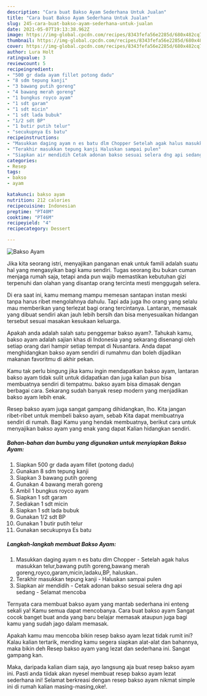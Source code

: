 ```yaml
---
description: "Cara buat Bakso Ayam Sederhana Untuk Jualan"
title: "Cara buat Bakso Ayam Sederhana Untuk Jualan"
slug: 245-cara-buat-bakso-ayam-sederhana-untuk-jualan
date: 2021-05-07T19:13:38.962Z
image: https://img-global.cpcdn.com/recipes/8343fefa56e2285d/680x482cq70/bakso-ayam-foto-resep-utama.jpg
thumbnail: https://img-global.cpcdn.com/recipes/8343fefa56e2285d/680x482cq70/bakso-ayam-foto-resep-utama.jpg
cover: https://img-global.cpcdn.com/recipes/8343fefa56e2285d/680x482cq70/bakso-ayam-foto-resep-utama.jpg
author: Lura Holt
ratingvalue: 3
reviewcount: 5
recipeingredient:
- "500 gr dada ayam fillet potong dadu"
- "8 sdm tepung kanji"
- "3 bawang putih goreng"
- "4 bawang merah goreng"
- "1 bungkus royco ayam"
- "1 sdt garam"
- "1 sdt micin"
- "1 sdt lada bubuk"
- "1/2 sdt BP"
- "1 butir putih telur"
- "secukupnya Es batu"
recipeinstructions:
- "Masukkan daging ayam n es batu dlm Chopper Setelah agak halus masukkan telur,bawang putih goreng,bawang merah goreng,royco,garam,micin,ladaku,BP, haluskan.."
- "Terakhir masukkan tepung kanji Haluskan sampai pulen"
- "Siapkan air mendidih Cetak adonan bakso sesuai selera dng api sedang Selamat mencoba"
categories:
- Resep
tags:
- bakso
- ayam

katakunci: bakso ayam 
nutrition: 212 calories
recipecuisine: Indonesian
preptime: "PT40M"
cooktime: "PT46M"
recipeyield: "4"
recipecategory: Dessert

---
```



![Bakso Ayam](https://img-global.cpcdn.com/recipes/8343fefa56e2285d/680x482cq70/bakso-ayam-foto-resep-utama.jpg)

Jika kita seorang istri, menyajikan panganan enak untuk famili adalah suatu hal yang mengasyikan bagi kamu sendiri. Tugas seorang ibu bukan cuman menjaga rumah saja, tetapi anda pun wajib memastikan kebutuhan gizi terpenuhi dan olahan yang disantap orang tercinta mesti menggugah selera.

Di era  saat ini, kamu memang mampu memesan santapan instan meski tanpa harus ribet mengolahnya dahulu. Tapi ada juga lho orang yang selalu mau memberikan yang terlezat bagi orang tercintanya. Lantaran, memasak yang dibuat sendiri akan jauh lebih bersih dan bisa menyesuaikan hidangan tersebut sesuai masakan kesukaan keluarga. 



Apakah anda adalah salah satu penggemar bakso ayam?. Tahukah kamu, bakso ayam adalah sajian khas di Indonesia yang sekarang disenangi oleh setiap orang dari hampir setiap tempat di Nusantara. Anda dapat menghidangkan bakso ayam sendiri di rumahmu dan boleh dijadikan makanan favoritmu di akhir pekan.

Kamu tak perlu bingung jika kamu ingin mendapatkan bakso ayam, lantaran bakso ayam tidak sulit untuk didapatkan dan juga kalian pun bisa membuatnya sendiri di tempatmu. bakso ayam bisa dimasak dengan berbagai cara. Sekarang sudah banyak resep modern yang menjadikan bakso ayam lebih enak.

Resep bakso ayam juga sangat gampang dihidangkan, lho. Kita jangan ribet-ribet untuk membeli bakso ayam, sebab Kita dapat membuatnya sendiri di rumah. Bagi Kamu yang hendak membuatnya, berikut cara untuk menyajikan bakso ayam yang enak yang dapat Kalian hidangkan sendiri.

<!--inarticleads1-->

##### Bahan-bahan dan bumbu yang digunakan untuk menyiapkan Bakso Ayam:

1. Siapkan 500 gr dada ayam fillet (potong dadu)
1. Gunakan 8 sdm tepung kanji
1. Siapkan 3 bawang putih goreng
1. Gunakan 4 bawang merah goreng
1. Ambil 1 bungkus royco ayam
1. Siapkan 1 sdt garam
1. Sediakan 1 sdt micin
1. Siapkan 1 sdt lada bubuk
1. Gunakan 1/2 sdt BP
1. Gunakan 1 butir putih telur
1. Gunakan secukupnya Es batu




<!--inarticleads2-->

##### Langkah-langkah membuat Bakso Ayam:

1. Masukkan daging ayam n es batu dlm Chopper - Setelah agak halus masukkan telur,bawang putih goreng,bawang merah goreng,royco,garam,micin,ladaku,BP, haluskan..
1. Terakhir masukkan tepung kanji - Haluskan sampai pulen
1. Siapkan air mendidih - Cetak adonan bakso sesuai selera dng api sedang - Selamat mencoba




Ternyata cara membuat bakso ayam yang mantab sederhana ini enteng sekali ya! Kamu semua dapat mencobanya. Cara buat bakso ayam Sangat cocok banget buat anda yang baru belajar memasak ataupun juga bagi kamu yang sudah jago dalam memasak.

Apakah kamu mau mencoba bikin resep bakso ayam lezat tidak rumit ini? Kalau kalian tertarik, mending kamu segera siapkan alat-alat dan bahannya, maka bikin deh Resep bakso ayam yang lezat dan sederhana ini. Sangat gampang kan. 

Maka, daripada kalian diam saja, ayo langsung aja buat resep bakso ayam ini. Pasti anda tiidak akan nyesel membuat resep bakso ayam lezat sederhana ini! Selamat berkreasi dengan resep bakso ayam nikmat simple ini di rumah kalian masing-masing,oke!.

